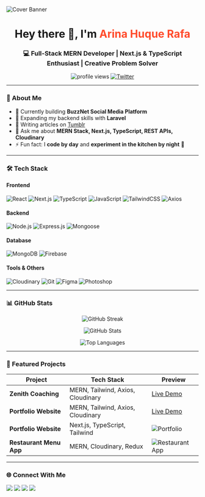 <!-- Cover Image -->
![Cover Banner](https://i.ibb.co/xsC6YwK/linkedin.png)

<!-- Profile Intro -->
<h1 align="center">Hey there 👋, I'm <span style="color:#ff4b2b;">Arina Huque Rafa</span></h1>
<h3 align="center">💻 Full-Stack MERN Developer | Next.js & TypeScript Enthusiast | Creative Problem Solver</h3>

<p align="center">
    <img src="https://komarev.com/ghpvc/?username=arinahuque23&label=Profile%20Views&color=ff69b4&style=flat" alt="profile views"/>
    <a href="https://twitter.com/arina_huqe" target="_blank">
        <img src="https://img.shields.io/twitter/follow/arina_huqe?logo=twitter&style=flat-square" alt="Twitter"/>
    </a>
</p>

---

### 🚀 About Me
- 🔭 Currently building **BuzzNet Social Media Platform**
- 🌱 Expanding my backend skills with **Laravel**  
- 📝 Writing articles on [Tumblr](https://www.tumblr.com/arina-huque)
- 💬 Ask me about **MERN Stack, Next.js, TypeScript, REST APIs, Cloudinary**
- ⚡ Fun fact: I **code by day** and **experiment in the kitchen by night** 🍲

---

### 🛠 Tech Stack

#### **Frontend**
![React](https://img.shields.io/badge/React-61DAFB?style=for-the-badge&logo=react&logoColor=black)
![Next.js](https://img.shields.io/badge/Next.js-000000?style=for-the-badge&logo=nextdotjs&logoColor=white)
![TypeScript](https://img.shields.io/badge/TypeScript-3178C6?style=for-the-badge&logo=typescript&logoColor=white)
![JavaScript](https://img.shields.io/badge/JavaScript-F7E018?style=for-the-badge&logo=javascript&logoColor=black)
![TailwindCSS](https://img.shields.io/badge/TailwindCSS-38B2AC?style=for-the-badge&logo=tailwindcss&logoColor=white)
![Axios](https://img.shields.io/badge/Axios-671DDF?style=for-the-badge&logo=axios&logoColor=white)

#### **Backend**
![Node.js](https://img.shields.io/badge/Node.js-68A063?style=for-the-badge&logo=node.js&logoColor=white)
![Express.js](https://img.shields.io/badge/Express.js-404D59?style=for-the-badge)
![Mongoose](https://img.shields.io/badge/Mongoose-880000?style=for-the-badge&logo=mongoose&logoColor=white)

#### **Database**
![MongoDB](https://img.shields.io/badge/MongoDB-4DB33D?style=for-the-badge&logo=mongodb&logoColor=white)
![Firebase](https://img.shields.io/badge/Firebase-FFCA28?style=for-the-badge&logo=firebase)

#### **Tools & Others**
![Cloudinary](https://img.shields.io/badge/Cloudinary-3448C5?style=for-the-badge&logo=cloudinary&logoColor=white)
![Git](https://img.shields.io/badge/Git-F05033?style=for-the-badge&logo=git&logoColor=white)
![Figma](https://img.shields.io/badge/Figma-F24E1E?style=for-the-badge&logo=figma&logoColor=white)
![Photoshop](https://img.shields.io/badge/Photoshop-31A8FF?style=for-the-badge&logo=adobephotoshop&logoColor=white)

---

### 📊 GitHub Stats
<p align="center">
    <img src="https://github-readme-streak-stats.herokuapp.com/?user=arinahuque23&theme=radical" alt="GitHub Streak" />
</p>
<p align="center">
    <img src="https://github-readme-stats.vercel.app/api?username=arinahuque23&show_icons=true&theme=radical" alt="GitHub Stats"/>
</p>
<p align="center">
    <img src="https://github-readme-stats.vercel.app/api/top-langs/?username=arinahuque23&layout=compact&theme=radical" alt="Top Languages"/>
</p>

---

### 📌 Featured Projects
| Project | Tech Stack | Preview |
|---------|------------|---------|
| **Zenith Coaching** | MERN, Tailwind, Axios, Cloudinary | [Live Demo](https://zenith-coaching.netlify.app/) | |
| **Portfolio Website** | MERN, Tailwind, Axios, Cloudinary | [Live Demo](https://arina-huque.netlify.app/) | |
| **Portfolio Website** | Next.js, TypeScript, Tailwind | ![Portfolio](https://arina-huque.netlify.app/) |
| **Restaurant Menu App** | MERN, Cloudinary, Redux | ![Restaurant App](https://via.placeholder.com/150) |

---

### 🌐 Connect With Me
<p align="left">
<a href="https://linkedin.com/in/arina-huque-rafa"><img src="https://img.shields.io/badge/LinkedIn-0077B5?style=for-the-badge&logo=linkedin&logoColor=white"/></a>
<a href="https://twitter.com/arina_huqe"><img src="https://img.shields.io/badge/Twitter-1DA1F2?style=for-the-badge&logo=twitter&logoColor=white"/></a>
<a href="https://instagram.com/rafa.huque/"><img src="https://img.shields.io/badge/Instagram-E4405F?style=for-the-badge&logo=instagram&logoColor=white"/></a>
<a href="mailto:arinahuqe23@gmail.com"><img src="https://img.shields.io/badge/Email-D14836?style=for-the-badge&logo=gmail&logoColor=white"/></a>
</p>
